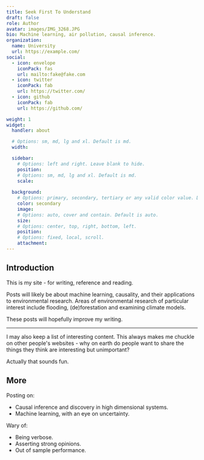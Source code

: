 ```yaml
---
title: Seek First To Understand
draft: false
role: Author
avatar: images/IMG_3268.JPG
bio: Machine learning, air pollution, causal inference.
organization:
  name: University
  url: https://example.com/
social:
  - icon: envelope
    iconPack: fas
    url: mailto:fake@fake.com
  - icon: twitter
    iconPack: fab
    url: https://twitter.com/
  - icon: github
    iconPack: fab
    url: https://github.com/

weight: 1
widget:
  handler: about

  # Options: sm, md, lg and xl. Default is md.
  width:

  sidebar:
    # Options: left and right. Leave blank to hide.
    position:
    # Options: sm, md, lg and xl. Default is md.
    scale:
  
  background:
    # Options: primary, secondary, tertiary or any valid color value. Default is primary.
    color: secondary
    image:
    # Options: auto, cover and contain. Default is auto.
    size:
    # Options: center, top, right, bottom, left.
    position:
    # Options: fixed, local, scroll.
    attachment: 
---
```


## Introduction

This is my site - for writing, reference and reading.

Posts will likely be about machine learning, causality, and their applications to environmental research. Areas of environmental research of particular interest include flooding, (de)forestation and examining climate models.

These posts will hopefully improve my writing.

***

I may also keep a list of interesting content. This always makes me chuckle on other people's websites - why on earth do people want to share the things they think are interesting but unimportant?

Actually that sounds fun.

## More

Posting on:

- Causal inference and discovery in high dimensional systems.
- Machine learning, with an eye on uncertainty.

Wary of:

- Being verbose.
- Asserting strong opinions.
- Out of sample performance.
